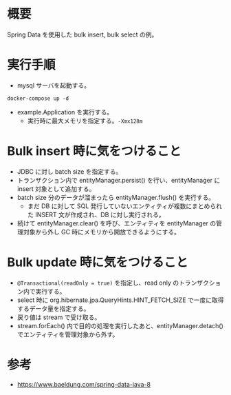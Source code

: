 # 概要

Spring Data を使用した bulk insert, bulk select の例。

# 実行手順

* mysql サーバを起動する。

```
docker-compose up -d
```

* example.Application を実行する。
  * 実行時に最大メモリを指定する。`-Xmx128m`

# Bulk insert 時に気をつけること

* JDBC に対し batch size を指定する。
* トランザクション内で entityManager.persist() を行い、entityManager に insert 対象として追加する。
* batch size 分のデータが溜まったら entityManager.flush() を実行する。
  * まだ DB に対して SQL 発行していないエンティティが複数にまとめられた INSERT 文が作成され、DB に対し実行される。
* 続けて entityManager.clear() を呼び、エンティティを entityManager の管理対象から外し GC 時にメモリから開放できるようにする。

# Bulk update 時に気をつけること

* `@Transactional(readOnly = true)` を指定し、read only のトランザクション内で実行する。
* select 時に org.hibernate.jpa.QueryHints.HINT_FETCH_SIZE で一度に取得するデータ量を指定する。
* 戻り値は stream で受け取る。
* stream.forEach() 内で目的の処理を実行したあと、entityManager.detach() でエンティティを管理対象から外す。

# 参考

* https://www.baeldung.com/spring-data-java-8